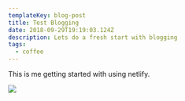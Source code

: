 ```yaml
---
templateKey: blog-post
title: Test Blogging
date: 2018-09-29T19:19:03.124Z
description: Lets do a fresh start with blogging
tags:
  - coffee
---
```

This is me getting started with using netlify.



![](/img/products-full-width.jpg)
